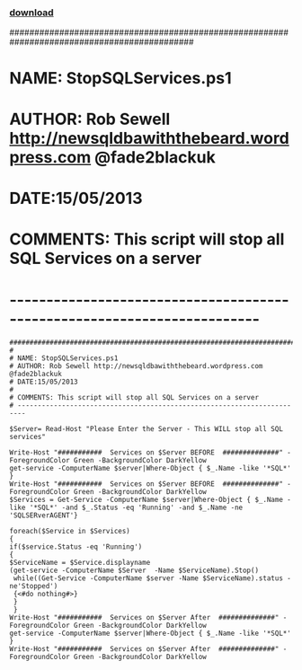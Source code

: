 ﻿---
pid:            4165
parent:         0
children:       
poster:         SQLDBAwithabeard
title:          
date:           2013-05-19 11:31:46
description:    #############################################################################################
#
# NAME: StopSQLServices.ps1
# AUTHOR: Rob Sewell http://newsqldbawiththebeard.wordpress.com @fade2blackuk
# DATE:15/05/2013
#
# COMMENTS: This script will stop all SQL Services on a server
# ------------------------------------------------------------------------

format:         posh
---

# 

### [download](4165.ps1)  

#############################################################################################
#
# NAME: StopSQLServices.ps1
# AUTHOR: Rob Sewell http://newsqldbawiththebeard.wordpress.com @fade2blackuk
# DATE:15/05/2013
#
# COMMENTS: This script will stop all SQL Services on a server
# ------------------------------------------------------------------------


```posh
#############################################################################################
#
# NAME: StopSQLServices.ps1
# AUTHOR: Rob Sewell http://newsqldbawiththebeard.wordpress.com @fade2blackuk
# DATE:15/05/2013
#
# COMMENTS: This script will stop all SQL Services on a server
# ------------------------------------------------------------------------

$Server= Read-Host "Please Enter the Server - This WILL stop all SQL services"

Write-Host "###########  Services on $Server BEFORE  ##############" -ForegroundColor Green -BackgroundColor DarkYellow
get-service -ComputerName $server|Where-Object { $_.Name -like '*SQL*' }
Write-Host "###########  Services on $Server BEFORE  ##############" -ForegroundColor Green -BackgroundColor DarkYellow
$Services = Get-Service -ComputerName $server|Where-Object { $_.Name -like '*SQL*' -and $_.Status -eq 'Running' -and $_.Name -ne 'SQLSERverAGENT'}

foreach($Service in $Services)
{
if($service.Status -eq 'Running')
{
$ServiceName = $Service.displayname
(get-service -ComputerName $Server  -Name $ServiceName).Stop()
 while((Get-Service -ComputerName $server -Name $ServiceName).status -ne'Stopped')
 {<#do nothing#>}
 }
 }
Write-Host "###########  Services on $Server After  ##############" -ForegroundColor Green -BackgroundColor DarkYellow
get-service -ComputerName $server|Where-Object { $_.Name -like '*SQL*' }
Write-Host "###########  Services on $Server After  ##############" -ForegroundColor Green -BackgroundColor DarkYellow
 

```

